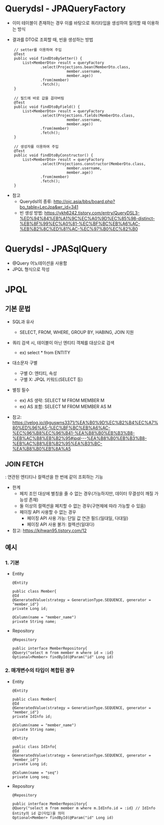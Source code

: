 # Querydsl - JPAQueryFactory

* 이미 테이블이 존재하는 경우 이를 바탕으로 쿼리타입을 생성하여 질의할 때 이용하는 방식

* 결과를 DTO로 조회할 때, 빈을 생성하는 방법
```
    // setter를 이용하여 주입
    @Test
    public void findDtoBySetter() {
        List<MemberDto> result = queryFactory
                .select(Projections.bean(MemberDto.class, 
                            member.username,
                            member.age))
                .from(member)
                .fetch();
    }

    // 필드에 바로 값을 꼽아버림
    @Test
    public void findDtoByField() {
        List<MemberDto> result = queryFactory
                .select(Projections.fields(MemberDto.class, 
                            member.username,
                            member.age))
                .from(member)
                .fetch();
    }

    // 생성자를 이용하여 주입
    @Test
    public void findDtoByConstructor() {
        List<MemberDto> result = queryFactory
                .select(Projections.constructor(MemberDto.class, 
                            member.username,
                            member.age))
                .from(member)
                .fetch();
    }
```

* 참고
  - Querydsl의 종류: http://ojc.asia/bbs/board.php?bo_table=LecJpa&wr_id=341
  - 빈 생성 방법: https://ykh6242.tistory.com/entry/QueryDSL3-%ED%94%84%EB%A1%9C%EC%A0%9D%EC%85%98-distinct-%EB%8F%99%EC%A0%81-%EC%BF%BC%EB%A6%AC-%EB%B2%8C%ED%81%AC-%EC%97%B0%EC%82%B0

# Querydsl - JPASqlQuery

* @Query 어노테이션을 사용함
* JPQL 형식으로 작성

# JPQL

## 기본 문법
* SQL과 유사
  - SELECT, FROM, WHERE, GROUP BY, HABING, JOIN 지원
* 쿼리 검색 시, 테이블이 아닌 엔티티 객체를 대상으로 검색
  - ex) select * from ENTITY
* 대소문자 구별
  - 구별 O: 엔티티, 속성
  - 구별 X: JPQL 키워드(SELECT 등)
* 별칭 필수
  - ex) AS 생략: SELECT M FROM MEMBER M
  - ex) AS 포함: SELECT M FROM MEMBER AS M

* 참고: https://velog.io/@guswns3371/%EA%B0%9D%EC%B2%B4%EC%A7%80%ED%96%A5-%EC%BF%BC%EB%A6%AC-%EC%96%B8%EC%96%B41-%EA%B8%B0%EB%B3%B8-%EB%AC%B8%EB%B2%95#jpql---%EA%B8%B0%EB%B3%B8-%EB%AC%B8%EB%B2%95%EA%B3%BC-%EA%B8%B0%EB%8A%A5

## JOIN FETCH
: 연관된 엔티티나 컬렉션을 한 번에 같이 조회하는 기능

* 한계
  - 페치 조인 대상에 별칭을 줄 수 없는 경우(가능하지만, 데이터 무결성이 깨질 가능성 존재)
  - 둘 이상의 컬렉션을 페치할 수 없는 경우(구현체에 따라 가능할 수 있음)
  - 페이징 API 사용할 수 없는 경우
    + 페이징 API 사용 가능: 단일 값 연관 필드(일대일, 다대일)
    + 페이징 API 사용 불가: 컬렉션(일대다)
* 참고: https://kihwan95.tistory.com/12

## 예시

### 1. 기본
* Entity
  ```
  @Entity
  
  public class Member{
  @Id
  @GeneratedValue(strategy = GenerationType.SEQUENCE, generator = "member_id"}
  private Long id;
  
  @Column(name = "member_name")
  private String name;
  ```
* Repository
  ```
  @Repository
  
  public interface MemberRepository{
  @Query("select m from member m where id = :id}
  Optional<Member> findById(@Param("id" Long id)
  ```
  
### 2. 매개변수의 타입이 복합된 경우
* Entity
  ```
  @Entity
  
  public class Member{
  @Id
  @GeneratedValue(strategy = GenerationType.SEQUENCE, generator = "member_id"}
  private IdInfo id;
  
  @Column(name = "member_name")
  private String name;
  ```
  ```
  @Entity
  
  public class IdInfo{
  @Id
  @GeneratedValue(strategy = GenerationType.SEQUENCE, generator = "member_id"}
  private Long id;
  
  @Column(name = "seq")
  private Long seq;
  ```
* Repository
  ```
  @Repository
  
  public interface MemberRepository{
  @Query("select m from member m where m.IdInfo.id = :id} // IdInfo Entity의 id 값(타입)을 의미
  Optional<Member> findById(@Param("id" Long id)
  ```
